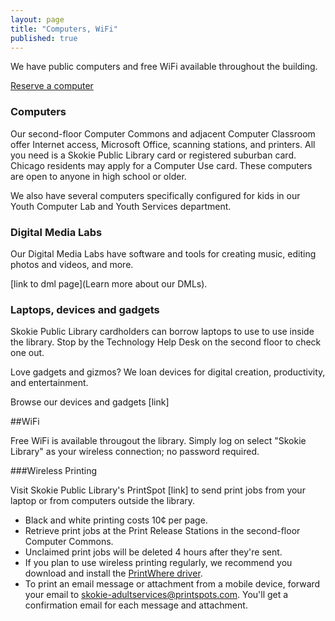 ```yaml
---
layout: page
title: "Computers, WiFi"
published: true
---
```


We have public computers and free WiFi available throughout the building.

[Reserve a computer](http://reservar.skokielib.org/cire/Login.aspx)

### Computers

Our second-floor Computer Commons and adjacent Computer Classroom offer Internet access, Microsoft Office, scanning stations, and printers. All you need is a Skokie Public Library card or registered suburban card. Chicago residents may apply for a Computer Use card. These computers are open to anyone in high school or older.

We also have several computers specifically configured for kids in our Youth Computer Lab and Youth Services department.

### Digital Media Labs

Our Digital Media Labs have software and tools for creating music, editing photos and videos, and more.

[link to dml page](Learn more about our DMLs).

### Laptops, devices and gadgets

Skokie Public Library cardholders can borrow laptops to use to use inside the library. Stop by the Technology Help Desk on the second floor to check one out.

Love gadgets and gizmos? We loan devices for digital creation, productivity, and entertainment. 

Browse our devices and gadgets [link]

##WiFi

Free WiFi is available througout the library. Simply log on select "Skokie Library" as your wireless connection; no password required. 

###Wireless Printing

Visit Skokie Public Library's PrintSpot [link] to send print jobs from your laptop or from computers outside the library.

- Black and white printing costs 10¢ per page. 
- Retrieve print jobs at the Print Release Stations in the second-floor Computer Commons.
- Unclaimed print jobs will be deleted 4 hours after they're sent.
- If you plan to use wireless printing regularly, we recommend you download and install the [PrintWhere driver](http://www.printeron.com/services-support/downloads.html).
- To print an email message or attachment from a mobile device, forward your email to [skokie-adultservices@printspots.com](skokie-adultservices@printspots.com). You'll get a confirmation email for each message and attachment.